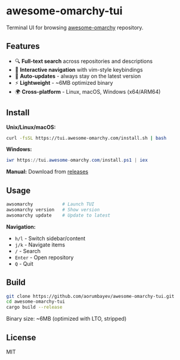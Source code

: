 # awesome-omarchy-tui

Terminal UI for browsing [awesome-omarchy](https://github.com/aorumbayev/awesome-omarchy) repository.

## Features

- 🔍 **Full-text search** across repositories and descriptions
- 🎯 **Interactive navigation** with vim-style keybindings
- 🚀 **Auto-updates** - always stay on the latest version
- ⚡ **Lightweight** - ~6MB optimized binary
- 🌍 **Cross-platform** - Linux, macOS, Windows (x64/ARM64)

## Install

**Unix/Linux/macOS:**
```bash
curl -fsSL https://tui.awesome-omarchy.com/install.sh | bash
```

**Windows:**
```powershell
iwr https://tui.awesome-omarchy.com/install.ps1 | iex
```

**Manual:** Download from [releases](https://github.com/aorumbayev/awesome-omarchy-tui/releases)

## Usage

```bash
awsomarchy           # Launch TUI
awsomarchy version   # Show version  
awsomarchy update    # Update to latest
```

**Navigation:**
- `h/l` - Switch sidebar/content
- `j/k` - Navigate items
- `/` - Search
- `Enter` - Open repository
- `Q` - Quit

## Build

```bash
git clone https://github.com/aorumbayev/awesome-omarchy-tui.git
cd awesome-omarchy-tui
cargo build --release
```

Binary size: ~6MB (optimized with LTO, stripped)

## License

MIT
